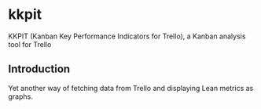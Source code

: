 # kkpit
KKPIT (Kanban Key Performance Indicators for Trello), a  Kanban analysis tool for Trello

## Introduction
Yet another way of fetching data from Trello and displaying Lean metrics as graphs.

